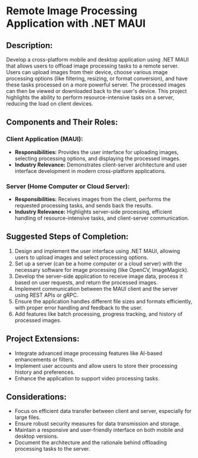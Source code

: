 # Remote Image Processing Application with .NET MAUI

## Description:
Develop a cross-platform mobile and desktop application using .NET MAUI that allows users to offload image processing tasks to a remote server. Users can upload images from their device, choose various image processing options (like filtering, resizing, or format conversion), and have these tasks processed on a more powerful server. The processed images can then be viewed or downloaded back to the user's device. This project highlights the ability to perform resource-intensive tasks on a server, reducing the load on client devices.

## Components and Their Roles:

### Client Application (MAUI):
- **Responsibilities:** Provides the user interface for uploading images, selecting processing options, and displaying the processed images.
- **Industry Relevance:** Demonstrates client-server architecture and user interface development in modern cross-platform applications.

### Server (Home Computer or Cloud Server):
- **Responsibilities:** Receives images from the client, performs the requested processing tasks, and sends back the results.
- **Industry Relevance:** Highlights server-side processing, efficient handling of resource-intensive tasks, and client-server communication.

## Suggested Steps of Completion:
1. Design and implement the user interface using .NET MAUI, allowing users to upload images and select processing options.
2. Set up a server (can be a home computer or a cloud server) with the necessary software for image processing (like OpenCV, ImageMagick).
3. Develop the server-side application to receive image data, process it based on user requests, and return the processed images.
4. Implement communication between the MAUI client and the server using REST APIs or gRPC.
5. Ensure the application handles different file sizes and formats efficiently, with proper error handling and feedback to the user.
6. Add features like batch processing, progress tracking, and history of processed images.

## Project Extensions:
- Integrate advanced image processing features like AI-based enhancements or filters.
- Implement user accounts and allow users to store their processing history and preferences.
- Enhance the application to support video processing tasks.

## Considerations:
- Focus on efficient data transfer between client and server, especially for large files.
- Ensure robust security measures for data transmission and storage.
- Maintain a responsive and user-friendly interface on both mobile and desktop versions.
- Document the architecture and the rationale behind offloading processing tasks to the server.
